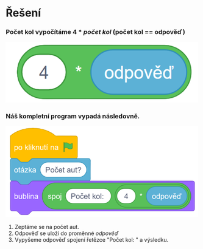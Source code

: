 # Řešení

### Počet kol vypočítáme $4*počet$ $kol$ (počet kol == odpověď)

![image](images/pocet_kol.png)

### Náš kompletní program vypadá následovně.

![image](images/reseni.png)

1. Zeptáme se na počet aut.
2. Odpověď se uloží do proměnné *odpověď*
3. Vypyšeme odpověď spojení řetězce "Počet kol: " a výsledku.